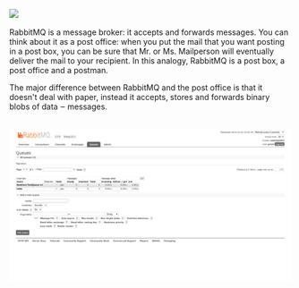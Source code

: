 <img src="https://www.rabbitmq.com/img/RabbitMQ-logo.svg"><br>
<p>RabbitMQ is a message broker: it accepts and forwards messages. You can think about it as a post office: when you put the mail that you want posting in a post box, you can be sure that Mr. or Ms. Mailperson will eventually deliver the mail to your recipient. In this analogy, RabbitMQ is a post box, a post office and a postman.</p>
<p>The major difference between RabbitMQ and the post office is that it doesn't deal with paper, instead it accepts, stores and forwards binary blobs of data ‒ messages.</p><br>

<img src="https://raw.githubusercontent.com/amitpatange88/icons/master/RabbitMQ-interface-localmachine-01.png">